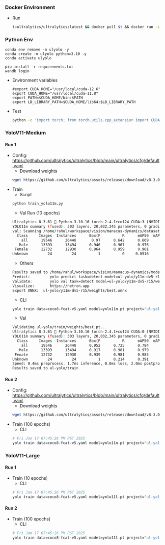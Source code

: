 
### Docker Environment
- Run
  ```bash
  t=ultralytics/ultralytics:latest && docker pull $t && docker run -it --ipc=host --gpus all -v "$(pwd)":"/ultralytics/code" -v "/home/rahul/workspace/vision/manacus-dynamics/dataset/fcat":"/datasets" $t
  ```

### Python Env 
  ```
  conda env remove -n ulyolo -y
  conda create -n ulyolo python=3.10 -y
  conda activate ulyolo

  pip install -r requirements.txt
  wandb login
  ```
- Environment variables
  ```
  #export CUDA_HOME="/usr/local/cuda-12.6"
  export CUDA_HOME="/usr/local/cuda-11.8"
  export PATH=$CUDA_HOME/bin:$PATH
  export LD_LIBRARY_PATH=$CUDA_HOME/lib64:$LD_LIBRARY_PATH
  ```
- Test
  ```bash
  python -c 'import torch; from torch.utils.cpp_extension import CUDA_HOME; print(torch.__version__, torch.cuda.is_available(), CUDA_HOME)'
  ```

### YoloV11-Medium
#### Run 1
- Config: https://github.com/ultralytics/ultralytics/blob/main/ultralytics/cfg/default.yaml
    - Download weights
    ```bash
    wget https://github.com/ultralytics/assets/releases/download/v8.3.0/yolo11m.pt
    ```
- Train
  - Script
  ```bash
  python train_yolo11m.py
  ```
    - Val Run (10 epochs)
    ```bash
    Ultralytics 8.3.61 🚀 Python-3.10.16 torch-2.4.1+cu124 CUDA:3 (NVIDIA RTX 6000 Ada Generation, 48539MiB)
    YOLO11m summary (fused): 303 layers, 20,032,345 parameters, 0 gradients, 67.7 GFLOPs
    val: Scanning /home/rahul/workspace/vision/manacus-dynamics/dataset/fcat/yolo/fcat-manacus-v5-fcat-ebird/labels/val.cache... 19546 images, 0 backgrounds, 0 corrupt: 100%|██████████| 19546/19546 [00:00<?, ?it/
      Class     Images  Instances      Box(P          R      mAP50  mAP50-95): 100%|██████████| 1222/1222 [01:20<00:00, 15.27it/s]
        all      19546      26448       0.97      0.642      0.669      0.524
       Male      13393      13494      0.946      0.967      0.976      0.775
     Female      12732      12930      0.964      0.959      0.981      0.771
    Unknown         24         24          1          0     0.0516      0.025
    ```
    - Others
    ```bash
    Results saved to /home/rahul/workspace/vision/manacus-dynamics/model/ultralytics/ul-yolo/y11m-dv5-r15/weights
    Predict:         yolo predict task=detect model=ul-yolo/y11m-dv5-r15/weights/best.onnx imgsz=640
    Validate:        yolo val task=detect model=ul-yolo/y11m-dv5-r15/weights/best.onnx imgsz=640 data=coco8-fcat-v5.yaml
    Visualize:       https://netron.app
    Export ONNX:  ul-yolo/y11m-dv5-r15/weights/best.onnx
    ```
  - CLI
  ```bash
  yolo train data=coco8-fcat-v5.yaml model=yolo11m.pt project="ul-yolo" epochs=10
  ```
    - Val
    ```bash
    Validating ul-yolo/train/weights/best.pt...
    Ultralytics 8.3.61 🚀 Python-3.10.16 torch-2.4.1+cu124 CUDA:0 (NVIDIA RTX 6000 Ada Generation, 48539MiB)
    YOLO11m summary (fused): 303 layers, 20,032,345 parameters, 0 gradients, 67.7 GFLOPs
      Class     Images  Instances      Box(P          R      mAP50  mAP50-95): 100%|██████████| 611/611 [03:43<00:00,  2.73it/s]
        all      19546      26448      0.952      0.725      0.784      0.592
       Male      13393      13494      0.917      0.981      0.979       0.77
     Female      12732      12930      0.939      0.981      0.983      0.761
    Unknown         24         24          1      0.214      0.391      0.244
    Speed: 0.4ms preprocess, 1.7ms inference, 0.0ms loss, 2.0ms postprocess per image
    Results saved to ul-yolo/train
    ```

#### Run 2
- Config: https://github.com/ultralytics/ultralytics/blob/main/ultralytics/cfg/default.yaml
    - Download weights
    ```bash
    wget https://github.com/ultralytics/assets/releases/download/v8.3.0/yolo11l.pt
    ```
- Train (100 epochs)
  - CLI 
  ```bash
  # Fri Jan 17 07:45:26 PM PST 2025
  yolo train data=coco8-fcat-v5.yaml model=yolo11m.pt project="ul-yolo" name="train" epochs=100
  ```

### YoloV11-Large

#### Run 1
- Train (10 epochs)
  - CLI 
  ```bash
  # Fri Jan 17 07:45:26 PM PST 2025
  yolo train data=coco8-fcat-v5.yaml model=yolo11l.pt project="ul-yolo" name="y11l-dv5-default-train" epochs=10
  ```

#### Run 2
- Train (100 epochs)
  - CLI 
  ```bash
  # Fri Jan 17 07:45:26 PM PST 2025
  yolo train data=coco8-fcat-v5.yaml model=yolo11l.pt project="ul-yolo" name="y11l-dv5-e100-train" epochs=100 device=2,3
  ```